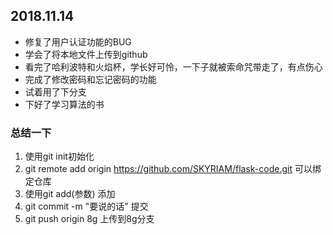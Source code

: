 ## 2018.11.14
- 修复了用户认证功能的BUG
- 学会了将本地文件上传到github
- 看完了哈利波特和火焰杯，学长好可怜，一下子就被索命咒带走了，有点伤心
- 完成了修改密码和忘记密码的功能
- 试着用了下分支
- 下好了学习算法的书
### 总结一下
1. 使用git init初始化
2. git remote add origin https://github.com/SKYRIAM/flask-code.git 可以绑定仓库
3. 使用git add(参数) 添加
4. git commit -m "要说的话" 提交
5. git push origin 8g  上传到8g分支

